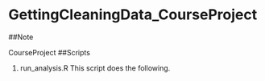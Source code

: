 # GettingCleaningData_CourseProject
##Note

CourseProject
##Scripts
1)  run_analysis.R
This script does the following.
